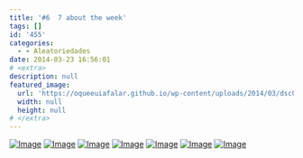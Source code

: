 ```yaml
---
title: '#6  7 about the week'
tags: []
id: '455'
categories:
  - - Aleatoriedades
date: 2014-03-23 16:56:01
# <extra>
description: null
featured_image: 
  url: 'https://oqueeuiafalar.github.io/wp-content/uploads/2014/03/dsc02314.jpg?w=650'
  width: null
  height: null
# </extra>
---
```


[![Image](http://162.243.62.160/wp-content/uploads/2014/03/dsc02314.jpg?w=650)](http://162.243.62.160/wp-content/uploads/2014/03/dsc02314.jpg) [![Image](http://162.243.62.160/wp-content/uploads/2014/03/dsc02262.jpg?w=650)](http://162.243.62.160/wp-content/uploads/2014/03/dsc02262.jpg) [![Image](http://162.243.62.160/wp-content/uploads/2014/03/dsc02368.jpg?w=650)](http://162.243.62.160/wp-content/uploads/2014/03/dsc02368.jpg) [![Image](http://162.243.62.160/wp-content/uploads/2014/03/dsc02346.jpg?w=650)](http://162.243.62.160/wp-content/uploads/2014/03/dsc02346.jpg) [![Image](http://162.243.62.160/wp-content/uploads/2014/03/dsc02340.jpg?w=650)](http://162.243.62.160/wp-content/uploads/2014/03/dsc02340.jpg) [![Image](http://162.243.62.160/wp-content/uploads/2014/03/dsc02373.jpg?w=650)](http://162.243.62.160/wp-content/uploads/2014/03/dsc02373.jpg) [![Image](http://162.243.62.160/wp-content/uploads/2014/03/dsc02375.jpg?w=650)](http://162.243.62.160/wp-content/uploads/2014/03/dsc02375.jpg)
